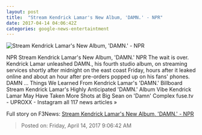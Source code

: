 ```yaml
---
layout: post
title:  "Stream Kendrick Lamar's New Album, 'DAMN.' - NPR"
date: 2017-04-14 04:06:42Z
categories: google-news-entertaintment
---
```


![Stream Kendrick Lamar's New Album, 'DAMN.' - NPR](https://media.npr.org/assets/img/2017/04/13/img_6824_wide-0c8064bd4bc839dfcd356a71f560ef0e397c4b6c.jpg?s=1400)

NPR Stream Kendrick Lamar's New Album, 'DAMN.' NPR The wait is over. Kendrick Lamar unleashed DAMN., his fourth studio album, on streaming services shortly after midnight on the east coast Friday, hours after it leaked online and about an hour after pre-orders popped up on his fans' phones. DAMN ... Things We Learned From Kendrick Lamar's 'DAMN.' Billboard Stream Kendrick Lamar's Highly Anticipated 'DAMN.' Album Vibe Kendrick Lamar May Have Taken More Shots at Big Sean on 'Damn' Complex fuse.tv - UPROXX - Instagram all 117 news articles »


Full story on F3News: [Stream Kendrick Lamar's New Album, 'DAMN.' - NPR](http://www.f3nws.com/n/pWnQp)

> Posted on: Friday, April 14, 2017 9:06:42 AM
